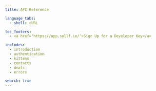 ```yaml
---
title: API Reference

language_tabs:
  - shell: cURL

toc_footers:
  - <a href='https://app.sellf.io/'>Sign Up for a Developer Key</a>

includes:
  - introduction
  - authentication
  - kittens
  - contacts
  - deals
  - errors

search: true
---
```


